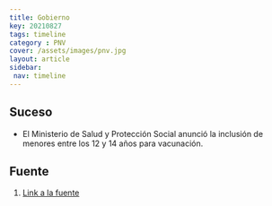 ```yaml
---
title: Gobierno
key: 20210827
tags: timeline
category : PNV
cover: /assets/images/pnv.jpg
layout: article
sidebar:
 nav: timeline
---
```


## Suceso
- El Ministerio de Salud y Protección Social anunció la inclusión de menores entre los 12 y 14 años para vacunación.
## Fuente
1. [Link a la fuente](https://www.minsalud.gov.co/Paginas/Llego-el-turno-de-vacunar-a-menores-entre-los-12-y-14-anos-.aspx)